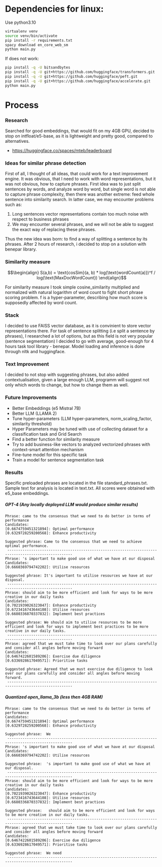 # Dependencies for linux:
Use python3.10

```bash
virtualenv venv
source venv/bin/activate
pip install -r requirements.txt
spacy download en_core_web_sm
python main.py
```

If does not work:
```bash
pip install -q -U bitsandbytes
pip install -q -U git+https://github.com/huggingface/transformers.git 
pip install -q -U git+https://github.com/huggingface/peft.git
pip install -q -U git+https://github.com/huggingface/accelerate.git
python main.py
```

# Process
### Research
Searched for good embeddings, that would fit on my 4GB GPU, 
decided to stop on intfloat/e5-base, as it is lightweight and pretty good, compared to alternatives.
- https://huggingface.co/spaces/mteb/leaderboard

### Ideas for similar phrase detection
First of all, I thought of all ideas, that could work for a text
improvement engine. It was obvious, that I need to work with word representations,
but it was not obvious, how to capture phrases. First idea was to just split
sentences by words, and analyze word by word, but single word is not able to 
capture phrase complexity, then there was another extreme: feed whole sentence into
similarity search. In latter case, we may encounter problems such as:
1) Long sentences vector representations contain too much noise with respect to business phrases
2) We may encounter several phrases, and we will not be able to suggest the exact way of replacing these phrases.


Thus the new idea was born: to find a way of splitting a sentence by its phrases. After 2 hours
of research, i decided to stop on a solution with benepar library.

### Similarity measure
```math
\begin{align}
S(a,b) = \text{cosSim}(a, b) * log(\text{wordCount(a)})^f / log(\text{MaxDocWordCount})
\end{align}
```

For similarity measure I took simple cosine_similarity multiplied and normalized 
with natural logarithm of word count to fight short phrase scoring problem. f is a hyper-parameter,
describing how much score is supposedly affected by word count.

### Stack
I decided to use FAISS vector database, as it is convinient
to store vector representations there. For task of sentence splitting (i.e split a sentence
by phrases), I researched a lot of options, but as this field is 
not very popular (sentence segmentation) I decided to go with average, good-enough for 4 hours task tool library - benepar.
Model loading and inference is done through nltk and huggingface.

### Text Improvement
I decided to not stop with suggesting phrases, but also added contextualisation,
given a large enough LLM, programm will suggest not only which words to change, but
how to change them as well.

### Future Improvements
- Better Embeddings (e5 Mistral 7B)
- Better LLM (LLAMA 2)
- Tune hyper-parameters (LLM hyper-parameters, norm_scaling_factor, similarity threshold)
- Hyper Parameters may be tuned with use of collecting dataset for a classification task and Grid Search
- Find a better function for similarity measure
- Try to add business-like vectors to analyzed vectorized phrases with context-smart attention mechanism
- Fine-tune model for this specific task
- Train a model for sentence segmentation task

### Results
Specific preloaded phrases are located in the file standard_phrases.txt. Sample text for
analysis is located in text.txt. All scores were obtained with e5_base embeddings.

##### GPT-4 (Any locally deployed LLM would produce similar results)
```commandline
Phrase: came to the consensus that we need to do better in terms of performance
Candidates:
[0.6674759451321894]: Optimal performance
[0.6329728259200568]: Enhance productivity

Suggested phrase: Came to the consensus that we need to achieve optimal performance.
 ----------------------------------------------------------------------------------------------------
Phrase: 's important to make good use of what we have at our disposal
Candidates:
[0.6660369794742202]: Utilise resources

Suggested phrase: It's important to utilise resources we have at our disposal.
 ----------------------------------------------------------------------------------------------------
Phrase: should aim to be more efficient and look for ways to be more creative in our daily tasks
Candidates:
[0.7021939026323047]: Enhance productivity
[0.6723416743644108]: Utilise resources
[0.6680336870337832]: Implement best practices

Suggested phrase: We should aim to utilise resources to be more efficient and look for ways to implement best practices to be more creative in our daily tasks.
 ----------------------------------------------------------------------------------------------------
Phrase: agreed that we must take time to look over our plans carefully and consider all angles before moving forward
Candidates:
[0.6467422601589206]: Exercise due diligence
[0.6336928617049571]: Prioritise tasks

Suggested phrase: Agreed that we must exercise due diligence to look over our plans carefully and consider all angles before moving forward.
 ----------------------------------------------------------------------------------------------------
```

##### Quantized open_llama_3b (less then 4GB RAM)
```commandline
Phrase: came to the consensus that we need to do better in terms of performance
Candidates:
[0.6674759451321894]: Optimal performance
[0.6329728259200568]: Enhance productivity

Suggested phrase:  We
 ----------------------------------------------------------------------------------------------------
Phrase: 's important to make good use of what we have at our disposal
Candidates:
[0.6660369794742202]: Utilise resources

Suggested phrase:  's important to make good use of what we have at our disposal.
 ----------------------------------------------------------------------------------------------------
Phrase: should aim to be more efficient and look for ways to be more creative in our daily tasks
Candidates:
[0.7021939026323047]: Enhance productivity
[0.6723416743644108]: Utilise resources
[0.6680336870337832]: Implement best practices

Suggested phrase:   should aim to be more efficient and look for ways to be more creative in our daily tasks.
 ----------------------------------------------------------------------------------------------------
Phrase: agreed that we must take time to look over our plans carefully and consider all angles before moving forward
Candidates:
[0.6467422601589206]: Exercise due diligence
[0.6336928617049571]: Prioritise tasks

Suggested phrase:  We need
 ----------------------------------------------------------------------------------------------------
```

